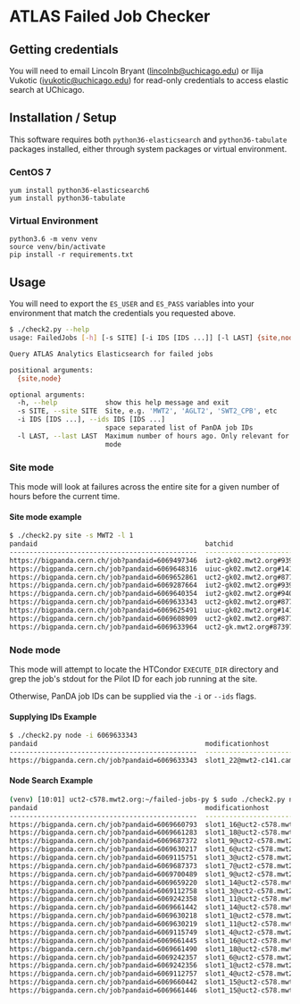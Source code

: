 # ATLAS Failed Job Checker

## Getting credentials
You will need to email Lincoln Bryant (lincolnb@uchicago.edu) or Ilija Vukotic
(ivukotic@uchicago.edu) for read-only credentials to access elastic search at
UChicago.

## Installation / Setup
This software requires both `python36-elasticsearch` and `python36-tabulate` packages installed, either through system packages or virtual environment.

### CentOS 7 
```
yum install python36-elasticsearch6
yum install python36-tabulate
```

### Virtual Environment
```
python3.6 -m venv venv
source venv/bin/activate
pip install -r requirements.txt
```

## Usage

You will need to export the `ES_USER` and `ES_PASS` variables into your
environment that match the credentials you requested above.

```bash
$ ./check2.py --help
usage: FailedJobs [-h] [-s SITE] [-i IDS [IDS ...]] [-l LAST] {site,node}

Query ATLAS Analytics Elasticsearch for failed jobs

positional arguments:
  {site,node}

optional arguments:
  -h, --help            show this help message and exit
  -s SITE, --site SITE  Site, e.g. 'MWT2', 'AGLT2', 'SWT2_CPB', etc
  -i IDS [IDS ...], --ids IDS [IDS ...]
                        space separated list of PanDA job IDs
  -l LAST, --last LAST  Maximum number of hours ago. Only relevant for 'site'
                        mode
```

### Site mode
This mode will look at failures across the entire site for a given number of
hours before the current time.

#### Site mode example
```bash
$ ./check2.py site -s MWT2 -l 1
pandaid                                          batchid                                  modificationhost                                 piloterrorcode
-----------------------------------------------  ---------------------------------------  ---------------------------------------------  ----------------
https://bigpanda.cern.ch/job?pandaid=6069497346  iut2-gk02.mwt2.org#9398499.0#1704436223  slot1_24@iut2-c396.iu.edu                                     0
https://bigpanda.cern.ch/job?pandaid=6069648316  uiuc-gk02.mwt2.org#1418461.0#1704446683  slot1_7@uct2-c654.mwt2.org                                 1305
https://bigpanda.cern.ch/job?pandaid=6069652861  uct2-gk02.mwt2.org#8772333.0#1704447294  slot1_3@cit2-c071.mwt2.org                                 1305
https://bigpanda.cern.ch/job?pandaid=6069287664  iut2-gk02.mwt2.org#9395973.0#1704414228  slot1_11@iut2-c307.iu.edu                                     0
https://bigpanda.cern.ch/job?pandaid=6069640354  iut2-gk02.mwt2.org#9400250.0#1704445812  slot1_30@mwt2-c201.campuscluster.illinois.edu              1305
https://bigpanda.cern.ch/job?pandaid=6069633343  uct2-gk02.mwt2.org#8771860.0#1704445805  slot1_22@mwt2-c141.campuscluster.illinois.edu              1305
https://bigpanda.cern.ch/job?pandaid=6069625491  uiuc-gk02.mwt2.org#1418224.0#1704444378  slot1_27@iut2-c340.iu.edu                                  1305
https://bigpanda.cern.ch/job?pandaid=6069608909  uct2-gk02.mwt2.org#8771359.0#1704441618  slot1_17@uct2-c507.mwt2.org                                1305
https://bigpanda.cern.ch/job?pandaid=6069633964  uct2-gk.mwt2.org#8739758.0#1704434949    slot1_1@uct2-c576.mwt2.org                                 1098
```

### Node mode
This mode will attempt to locate the HTCondor `EXECUTE_DIR` directory and grep
the job's stdout for the Pilot ID for each job running at the site.

Otherwise, PanDA job IDs can be supplied via the `-i` or `--ids` flags. 

#### Supplying IDs Example
```bash
$ ./check2.py node -i 6069633343
pandaid                                          modificationhost                                 piloterrorcode  jobstatus
-----------------------------------------------  ---------------------------------------------  ----------------  -----------
https://bigpanda.cern.ch/job?pandaid=6069633343  slot1_22@mwt2-c141.campuscluster.illinois.edu              1305  failed
```

#### Node Search Example
```bash
(venv) [10:01] uct2-c578.mwt2.org:~/failed-jobs-py $ sudo ./check2.py node
pandaid                                          modificationhost               piloterrorcode  jobstatus
-----------------------------------------------  ---------------------------  ----------------  -----------
https://bigpanda.cern.ch/job?pandaid=6069660793  slot1_16@uct2-c578.mwt2.org              1098  failed
https://bigpanda.cern.ch/job?pandaid=6069661283  slot1_18@uct2-c578.mwt2.org              1305  failed
https://bigpanda.cern.ch/job?pandaid=6069687372  slot1_9@uct2-c578.mwt2.org               1305  failed
https://bigpanda.cern.ch/job?pandaid=6069630217  slot1_6@uct2-c578.mwt2.org                  0  failed
https://bigpanda.cern.ch/job?pandaid=6069115751  slot1_3@uct2-c578.mwt2.org                  0  failed
https://bigpanda.cern.ch/job?pandaid=6069687373  slot1_7@uct2-c578.mwt2.org                  0  failed
https://bigpanda.cern.ch/job?pandaid=6069700489  slot1_9@uct2-c578.mwt2.org                  0  failed
https://bigpanda.cern.ch/job?pandaid=6069659220  slot1_14@uct2-c578.mwt2.org              1098  failed
https://bigpanda.cern.ch/job?pandaid=6069112758  slot1_3@uct2-c578.mwt2.org               1305  failed
https://bigpanda.cern.ch/job?pandaid=6069242358  slot1_11@uct2-c578.mwt2.org              1098  failed
https://bigpanda.cern.ch/job?pandaid=6069661442  slot1_14@uct2-c578.mwt2.org                 0  failed
https://bigpanda.cern.ch/job?pandaid=6069630218  slot1_1@uct2-c578.mwt2.org                  0  failed
https://bigpanda.cern.ch/job?pandaid=6069630219  slot1_11@uct2-c578.mwt2.org                 0  failed
https://bigpanda.cern.ch/job?pandaid=6069115749  slot1_4@uct2-c578.mwt2.org                  0  failed
https://bigpanda.cern.ch/job?pandaid=6069661445  slot1_16@uct2-c578.mwt2.org                 0  failed
https://bigpanda.cern.ch/job?pandaid=6069661490  slot1_18@uct2-c578.mwt2.org                 0  failed
https://bigpanda.cern.ch/job?pandaid=6069242357  slot1_6@uct2-c578.mwt2.org               1098  failed
https://bigpanda.cern.ch/job?pandaid=6069242356  slot1_1@uct2-c578.mwt2.org               1098  failed
https://bigpanda.cern.ch/job?pandaid=6069112757  slot1_4@uct2-c578.mwt2.org               1305  failed
https://bigpanda.cern.ch/job?pandaid=6069660442  slot1_15@uct2-c578.mwt2.org              1098  failed
https://bigpanda.cern.ch/job?pandaid=6069661446  slot1_15@uct2-c578.mwt2.org                 0  failed
```

